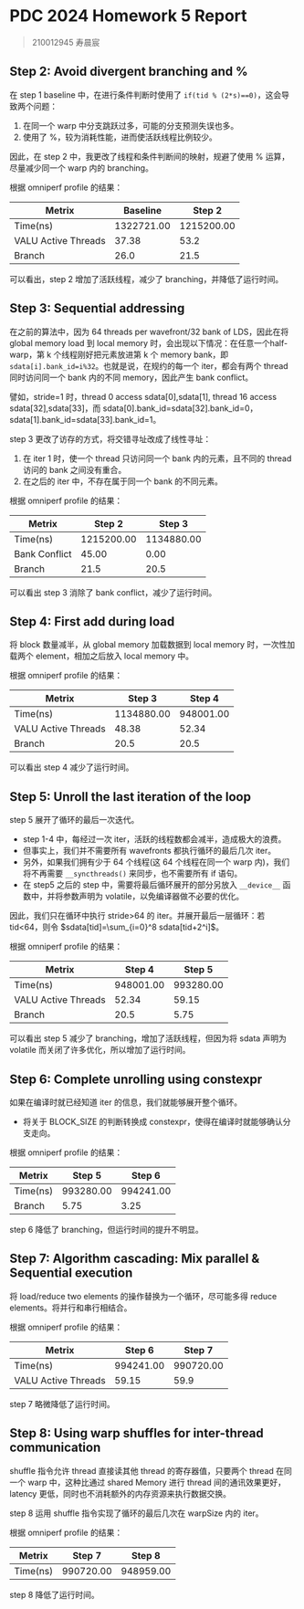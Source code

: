 # PDC 2024 Homework 5 Report

> 210012945 寿晨宸

## Step 2: Avoid divergent branching and %

在 step 1 baseline 中，在进行条件判断时使用了 ```if(tid % (2*s)==0)```，这会导致两个问题：

1. 在同一个 warp 中分支跳跃过多，可能的分支预测失误也多。
2. 使用了 %，较为消耗性能，进而使活跃线程比例较少。

因此，在 step 2 中，我更改了线程和条件判断间的映射，规避了使用 % 运算，尽量减少同一个 warp 内的 branching。

根据 omniperf profile 的结果：

| Metrix              | Baseline   | Step 2     |
| ------------------- | ---------- | ---------- |
| Time(ns)            | 1322721.00 | 1215200.00 |
| VALU Active Threads | 37.38      | 53.2       |
| Branch              | 26.0       | 21.5       |

可以看出，step 2 增加了活跃线程，减少了 branching，并降低了运行时间。

## Step 3: Sequential addressing

在之前的算法中，因为 64 threads per wavefront/32 bank of LDS，因此在将 global memory load 到 local memory 时，会出现以下情况：在任意一个half-warp，第 k 个线程刚好把元素放进第 k 个 memory bank，即 ```sdata[i].bank_id=i%32```。也就是说，在规约的每一个 iter，都会有两个 thread 同时访问同一个 bank 内的不同 memory，因此产生 bank conflict。

譬如，stride=1 时，thread 0 access sdata[0],sdata[1], thread 16 access sdata[32],sdata[33]，而 sdata[0].bank_id=sdata[32].bank_id=0，sdata[1].bank_id=sdata[33].bank_id=1。

step 3 更改了访存的方式，将交错寻址改成了线性寻址：

1. 在 iter 1 时，使一个 thread 只访问同一个 bank 内的元素，且不同的 thread 访问的 bank 之间没有重合。
2. 在之后的 iter 中，不存在属于同一个 bank 的不同元素。

根据 omniperf profile 的结果：

| Metrix        | Step 2     | Step 3     |
| ------------- | ---------- | ---------- |
| Time(ns)      | 1215200.00 | 1134880.00 |
| Bank Conflict | 45.00      | 0.00       |
| Branch        | 21.5       | 20.5       |

可以看出 step 3 消除了 bank conflict，减少了运行时间。

## Step 4: First add during load

将 block 数量减半，从 global memory 加载数据到 local memory 时，一次性加载两个 element，相加之后放入 local memory 中。

根据 omniperf profile 的结果：

| Metrix              | Step 3     | Step 4    |
| ------------------- | ---------- | --------- |
| Time(ns)            | 1134880.00 | 948001.00 |
| VALU Active Threads | 48.38      | 52.34     |
| Branch              | 20.5       | 20.5      |

可以看出 step 4 减少了运行时间。

## Step 5: Unroll the last iteration of the loop

step 5 展开了循环的最后一次迭代。

- step 1-4 中，每经过一次 iter，活跃的线程数都会减半，造成极大的浪费。
- 但事实上，我们并不需要所有 wavefronts 都执行循环的最后几次 iter。
- 另外，如果我们拥有少于 64 个线程(这 64 个线程在同一个 warp 内)，我们将不再需要 ```__syncthreads()``` 来同步，也不需要所有 if 语句。
- 在 step5 之后的 step 中，需要将最后循环展开的部分另放入 ```__device__``` 函数中，并将参数声明为 volatile，以免编译器做不必要的优化。

因此，我们只在循环中执行 stride>64 的 iter。并展开最后一层循环：若 tid<64，则令 $sdata[tid]=\sum_{i=0}^8 sdata[tid+2^i]$。

根据 omniperf profile 的结果：

| Metrix              | Step 4    | Step 5    |
| ------------------- | --------- | --------- |
| Time(ns)            | 948001.00 | 993280.00 |
| VALU Active Threads | 52.34     | 59.15     |
| Branch              | 20.5      | 5.75      |


可以看出 step 5 减少了 branching，增加了活跃线程，但因为将 sdata 声明为 volatile 而关闭了许多优化，所以增加了运行时间。

## Step 6: Complete unrolling using constexpr

如果在编译时就已经知道 iter 的信息，我们就能够展开整个循环。

- 将关于 BLOCK_SIZE 的判断转换成 constexpr，使得在编译时就能够确认分支走向。

根据 omniperf profile 的结果：

| Metrix   | Step 5    | Step 6    |
| -------- | --------- | --------- |
| Time(ns) | 993280.00 | 994241.00 |
| Branch   | 5.75      | 3.25      |


step 6 降低了 branching，但运行时间的提升不明显。

## Step 7: Algorithm cascading: Mix parallel & Sequential execution

将 load/reduce two elements 的操作替换为一个循环，尽可能多得 reduce elements。将并行和串行相结合。

根据 omniperf profile 的结果：

| Metrix              | Step 6    | Step 7    |
| ------------------- | --------- | --------- |
| Time(ns)            | 994241.00 | 990720.00 |
| VALU Active Threads | 59.15     | 59.9      |

step 7 略微降低了运行时间。

## Step 8: Using warp shuffles for inter-thread communication

shuffle 指令允许 thread 直接读其他 thread 的寄存器值，只要两个 thread 在同一个 warp 中，这种比通过 shared Memory 进行 thread 间的通讯效果更好，latency 更低，同时也不消耗额外的内存资源来执行数据交换。

step 8 运用 shuffle 指令实现了循环的最后几次在 warpSize 内的 iter。

根据 omniperf profile 的结果：

| Metrix              | Step 7    | Step 8    |
| ------------------- | --------- | --------- |
| Time(ns)            | 990720.00 | 948959.00 |

step 8 降低了运行时间。





